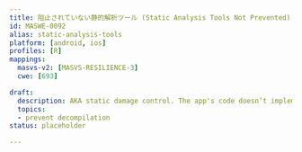 ```yaml
---
title: 阻止されていない静的解析ツール (Static Analysis Tools Not Prevented)
id: MASWE-0092
alias: static-analysis-tools
platform: [android, ios]
profiles: [R]
mappings:
  masvs-v2: [MASVS-RESILIENCE-3]
  cwe: [693]

draft:
  description: AKA static damage control. The app's code doesn’t implement effective techniques to prevent static analysis tools from decompiling the app (CWE-693).
  topics:
  - prevent decompilation
status: placeholder

---
```

